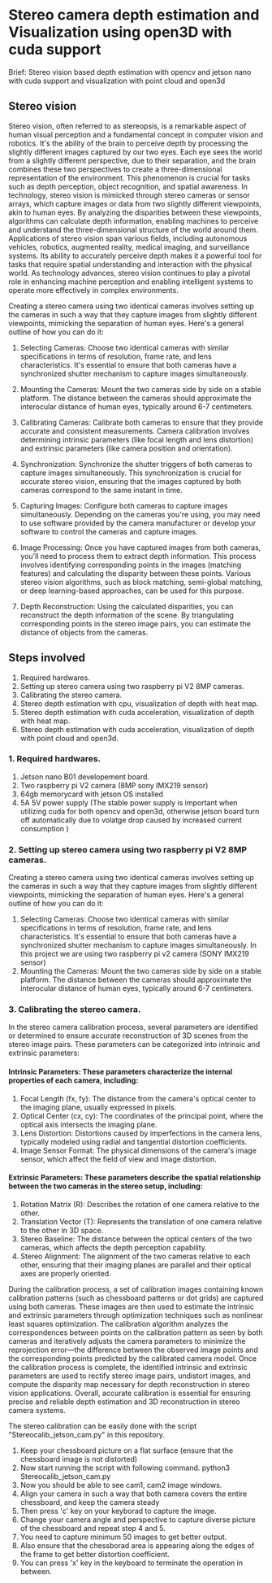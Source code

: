 # Stereo camera depth estimation and Visualization using open3D with cuda support
Brief: Stereo vision based depth estimation with opencv and jetson nano with cuda support and visualization with point cloud and open3d

## Stereo vision

Stereo vision, often referred to as stereopsis, is a remarkable aspect of human visual perception and a fundamental concept in computer vision and robotics. It's the ability of the brain to perceive depth by processing the slightly different images captured by our two eyes. Each eye sees the world from a slightly different perspective, due to their separation, and the brain combines these two perspectives to create a three-dimensional representation of the environment.
This phenomenon is crucial for tasks such as depth perception, object recognition, and spatial awareness. In technology, stereo vision is mimicked through stereo cameras or sensor arrays, which capture images or data from two slightly different viewpoints, akin to human eyes. By analyzing the disparities between these viewpoints, algorithms can calculate depth information, enabling machines to perceive and understand the three-dimensional structure of the world around them.
Applications of stereo vision span various fields, including autonomous vehicles, robotics, augmented reality, medical imaging, and surveillance systems. Its ability to accurately perceive depth makes it a powerful tool for tasks that require spatial understanding and interaction with the physical world. As technology advances, stereo vision continues to play a pivotal role in enhancing machine perception and enabling intelligent systems to operate more effectively in complex environments.

Creating a stereo camera using two identical cameras involves setting up the cameras in such a way that they capture images from slightly different viewpoints, mimicking the separation of human eyes. Here's a general outline of how you can do it:

1. Selecting Cameras: Choose two identical cameras with similar specifications in terms of resolution, frame rate, and lens characteristics. It's essential to ensure that both cameras have a synchronized shutter mechanism to capture images simultaneously.

2. Mounting the Cameras: Mount the two cameras side by side on a stable platform. The distance between the cameras should approximate the interocular distance of human eyes, typically around 6-7 centimeters.

3. Calibrating Cameras: Calibrate both cameras to ensure that they provide accurate and consistent measurements. Camera calibration involves determining intrinsic parameters (like focal length and lens distortion) and extrinsic parameters (like camera position and orientation).

4. Synchronization: Synchronize the shutter triggers of both cameras to capture images simultaneously. This synchronization is crucial for accurate stereo vision, ensuring that the images captured by both cameras correspond to the same instant in time.

5. Capturing Images: Configure both cameras to capture images simultaneously. Depending on the cameras you're using, you may need to use software provided by the camera manufacturer or develop your software to control the cameras and capture images.

6. Image Processing: Once you have captured images from both cameras, you'll need to process them to extract depth information. This process involves identifying corresponding points in the images (matching features) and calculating the disparity between these points. Various stereo vision algorithms, such as block matching, semi-global matching, or deep learning-based approaches, can be used for this purpose.

7. Depth Reconstruction: Using the calculated disparities, you can reconstruct the depth information of the scene. By triangulating corresponding points in the stereo image pairs, you can estimate the distance of objects from the cameras.

## Steps involved
1. Required hardwares.
2. Setting up stereo camera using two raspberry pi V2 8MP cameras.
3. Calibrating the stereo camera.
4. Stereo depth estimation with cpu, visualization of depth with heat map.
5. Stereo depth estimation with cuda acceleration, visualization of depth with heat map.
6. Stereo depth estimation with cuda acceleration, visualization of depth with point cloud and open3d.

### 1. Required hardwares.
1. Jetson nano B01 developement board.
2. Two raspberry pi V2 camera (8MP sony IMX219 sensor)
3. 64gb memorycard with jetson OS installed
4. 5A 5V power supply (The stable power supply is important when utilizing cuda for both opencv and open3d, otherwise jetson board turn off automatically due to volatge drop caused by increased current consumption )

### 2. Setting up stereo camera using two raspberry pi V2 8MP cameras.
Creating a stereo camera using two identical cameras involves setting up the cameras in such a way that they capture images from slightly different viewpoints, mimicking the separation of human eyes. Here's a general outline of how you can do it:

1. Selecting Cameras: Choose two identical cameras with similar specifications in terms of resolution, frame rate, and lens characteristics. It's essential to ensure that both cameras have a synchronized shutter mechanism to capture images simultaneously. In this project we are using two raspberry pi v2 camera (SONY IMX219 sensor)
2. Mounting the Cameras: Mount the two cameras side by side on a stable platform. The distance between the cameras should approximate the interocular distance of human eyes, typically around 6-7 centimeters.

### 3. Calibrating the stereo camera.
In the stereo camera calibration process, several parameters are identified or determined to ensure accurate reconstruction of 3D scenes from the stereo image pairs. These parameters can be categorized into intrinsic and extrinsic parameters:
#### Intrinsic Parameters: These parameters characterize the internal properties of each camera, including:
1. Focal Length (fx, fy): The distance from the camera's optical center to the imaging plane, usually expressed in pixels. 
2. Optical Center (cx, cy): The coordinates of the principal point, where the optical axis intersects the imaging plane.
3. Lens Distortion: Distortions caused by imperfections in the camera lens, typically modeled using radial and tangential distortion coefficients.
4. Image Sensor Format: The physical dimensions of the camera's image sensor, which affect the field of view and image distortion.
#### Extrinsic Parameters: These parameters describe the spatial relationship between the two cameras in the stereo setup, including:
1. Rotation Matrix (R): Describes the rotation of one camera relative to the other.
2. Translation Vector (T): Represents the translation of one camera relative to the other in 3D space.
3. Stereo Baseline: The distance between the optical centers of the two cameras, which affects the depth perception capability.
4. Stereo Alignment: The alignment of the two cameras relative to each other, ensuring that their imaging planes are parallel and their optical axes are properly oriented.

During the calibration process, a set of calibration images containing known calibration patterns (such as chessboard patterns or dot grids) are captured using both cameras. These images are then used to estimate the intrinsic and extrinsic parameters through optimization techniques such as nonlinear least squares optimization.
The calibration algorithm analyzes the correspondences between points on the calibration pattern as seen by both cameras and iteratively adjusts the camera parameters to minimize the reprojection error—the difference between the observed image points and the corresponding points predicted by the calibrated camera model.
Once the calibration process is complete, the identified intrinsic and extrinsic parameters are used to rectify stereo image pairs, undistort images, and compute the disparity map necessary for depth reconstruction in stereo vision applications. Overall, accurate calibration is essential for ensuring precise and reliable depth estimation and 3D reconstruction in stereo camera systems.

The stereo calibration can be easily done with the script "Stereocalib_jetson_cam.py" in this repository.
1. Keep your chessboard picture on a flat surface (ensure that the chessboard image is not distorted)
2. Now start running the script with following command.
               python3  Stereocalib_jetson_cam.py
3. Now you should be able to see cam1, cam2 image windows.
4. Align your camera in such a way that both camera covers the entire chessboard, and keep the camera steady
5. Then press 'c' key on your keyborad to capture the image.
6. Change your camera angle and perspective to capture diverse picture of the chessboard and repeat step 4 and 5.
7. You need to capture minimum 50 images to get better output.
8. Also ensure that the chessborad area is appearing along the edges of the frame to get better distortion coefficient.
9. You can press 'x' key in the keyboard to terminate the operation in between.


